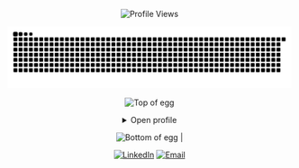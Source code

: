 <p align = "center">
	<img src = "https://komarev.com/ghpvc/?username=Mon1311&style=plastic&color=blueviolet" alt = "Profile Views"/>
</p>
<p align = "center">
	<img src = "https://github.com/7oSkaaa/7oSkaaa/blob/output/github-contribution-grid-snake.svg?" alt = "Snake Game"/>
</p>

<div align="center">


![Top of egg](https://github.com/Mon1311/imagenes/blob/main/ARRIBA.png?raw=true)

<details>
<summary>Open profile</summary>

<br>
<div>
  <div align=center>
      <img height="200" alt="Avatar photo of Mon1311" src="https://github.com/Mon1311/imagenes/blob/main/avatar.png?raw=true" alt="Avatar photo of Mon1311">
  </div>
  <div align=center>
      <a href="https://git.io/typing-svg"><img src="https://readme-typing-svg.demolab.com/?font=VT323&size=35&duration=3500&pause=300&color=6A0572&center=true&vCenter=true&width=500&lines=Hey%2C+Welcome+to+My+GitHub+Profile;I+am+Mon;Inquisitive+and+Curious+by+nature;Engineering+Student;Music+Lover;Hardworking+and+Ambitious;Moon+and+sky+Lover" alt="Typing SVG" /></a>
  </div>
</div>

<details>
<summary>About me</summary>

[//]: # (You must have a lf before the markdown element when inside a block for it to work: https://stackoverflow.com/questions/29368902/how-can-i-wrap-my-markdown-in-an-html-div)

<div align="left">


/**
 * Represents me.
 *
 * @constructor
 * @param {string} location - CDMX, Mexico.
 * @param {string} languages - Spanish, English.
 * @param {string} studies - Industrial Engineering & Science in Bussiness and Data Analytics Student.
 * @param {string} interests - Logistics, Process Optimization and Analysis, Project management.
 * @param {string} hobbies - Sports, The Cosmos, Dogs, Puzzles.
 * @param {string} education - Universidad Panamericana, City U of Seattle.
 * @param {string} approachable - Yes, I'm open to collaborations and projects!
 * @param {string} strength - Problem-Solving Skills, Attention to Detail, Communication Skills.
 * @param {string} weakness - Still working on my shyness.
 * @param {string} favorite frase - Well-behaved WOMEN rarely make HISTORY
 *
 * @throws {Error} Never a bug, always a learning opportunity!
 *
 * @returns {Object} Mon.

 */


</div>

</details>

<details>
<summary>Tools</summary>
<div>
  <p style="display: inline-block;" align="center">
    <kbd>
      <kbd>Programming Languages</kbd>
      <br>
      <br>
      <img width="30px" src="https://cdn.jsdelivr.net/gh/devicons/devicon/icons/python/python-original.svg" alt="py" title="Python"/> 
      <img width="30" src="https://user-images.githubusercontent.com/25181517/121405384-444d7300-c95d-11eb-959f-913020d3bf90.png" alt="C#" title="C#"/>
   
  </p>
</div>
</details>

<details>
  <summary>Quote</summary>
  <br>
  <blockquote>
    “SUCCESS IS NO ACCIDENT.
     IT IS HARD WORK, PERSEVERANCE, LEARNING, STUDYING, SACRIFICE AND MOST OF ALL, LOVE OF WHAT YOU ARE DOING OR LEARNING TO DO.”
    
  </blockquote>
</details>

<details>
  <summary>Free DOSE hit</summary>
  <br>
  <small><i>DOSE (dopamine, oxytocin, serotonin & endorphin), refresh page if dose was ineffective.</i></small>
  <br>
  <div align="center"><img src="https://readme-jokes.vercel.app/api?theme=monokai" alt="Jokes Card" /></div>
</details>

<details>
<summary>What can I do for you?</summary>
<table style="border: none">
  <tr>
  <td width="50%" valign="top">

[//]: # (Fighting against markdown and blocks isn't easy, indentation is catastrophic)

## Let's Work Together!

If you’re looking for a formal conversation or would like to discuss any topic, feel free to reach out. I’m always open to connecting and engaging in meaningful dialogue,  <a href="mailto:moncalvara13@gmail.com">contact me by email</a>. Don’t hesitate to get in touch, I won't bite, I promise.

  </td>
  <td width="50%" valign="top">

## Let’s keep in touch!

If you’re up for some lighthearted chats about life, random musings, or just want to keep up with each other, <a href="https://www.instagram.com/montsecg11?igsh=eXd6djE0aTZuMDRp">follow me on Instagram!</a> Let’s share some laughs, stories, and good vibes!

  </td>
  </tr>
</table>
</details>

</details>

![Bottom of egg](https://github.com/Mon1311/imagenes/blob/main/ABAJO.png?raw=true)
|

</div>

<div align=center>
 <a href="https://www.linkedin.com/in/montserrat-calder%C3%B3n-guevara-775505358?utm_source=share&utm_campaign=share_via&utm_content=profile&utm_medium=android_app" target="_blank"><img src="https://img.shields.io/static/v1?style=for-the-badge&message=LinkedIn&color=0A66C2&logo=LinkedIn&logoColor=FFFFFF&label=" alt="LinkedIn" /></a>
<a href="mailto:moncalvara13@gmail.com?subject=Hi%20Mon%20,%20nice%20to%20meet%20you!" target="_blank"><img alt="Email" src="https://img.shields.io/static/v1?style=for-the-badge&message=Gmail&color=EA4335&logo=Gmail&logoColor=FFFFFF&label=" /></a>

</div>
